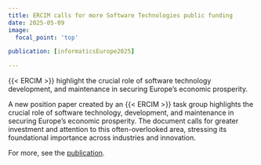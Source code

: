 ```yaml
---
title: ERCIM calls for more Software Technologies public funding
date: 2025-05-09
image:
  focal_point: 'top'

publication: [informaticsEurope2025]

---
```


{{< ERCIM >}} highlight the crucial role of software technology development, and maintenance in securing Europe’s economic prosperity.

<!--more-->

A new position paper created by an {{< ERCIM >}} task group highlights the crucial role of software technology, development, and maintenance in securing Europe’s economic prosperity. The document calls for greater investment and attention to this often-overlooked area, stressing its foundational importance across industries and innovation.

For more, see the  <a href="https://www.ercim.eu/publication/reports/Importance%20of%20Software.pdf">publication</a>.



